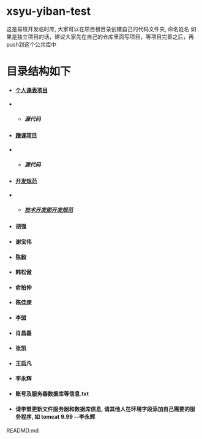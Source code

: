 # xsyu-yiban-test
这是易班开发临时库, 大家可以在项目根目录创建自己的代码文件夹, 命名姓名
如果是独立项目的话，建议大家先在自己的仓库里面写项目，等项目完善之后，再push到这个公共库中
# 目录结构如下


- #### [个人课表项目](https://github.com/NorthWardTop/xsyu-yiban-test/tree/master/%E4%B8%AA%E4%BA%BA%E8%AF%BE%E8%A1%A8%E9%A1%B9%E7%9B%AE)
- - ##### 源代码
- #### [蹭课项目](https://github.com/NorthWardTop/xsyu-yiban-test/tree/master/蹭课项目)
- - ##### 源代码
- #### [开发规范](https://github.com/NorthWardTop/xsyu-yiban-test/tree/master/%E5%BC%80%E5%8F%91%E8%A7%84%E8%8C%83)
- - ##### [技术开发部开发规范](https://github.com/NorthWardTop/xsyu-yiban-test/tree/master/%E5%BC%80%E5%8F%91%E8%A7%84%E8%8C%83/%E6%8A%80%E6%9C%AF%E5%BC%80%E5%8F%91%E9%83%A8%E5%BC%80%E5%8F%91%E8%A7%84%E8%8C%83)
- #### 胡强
- #### 谢宝伟
- #### 陈毅
- #### 韩松傲
- #### 俞柏仲
- #### 陈佳庚
- #### 李盟
- #### 肖昌磊
- #### 张凯
- #### 王启凡
- #### 李永辉
- #### 账号及服务器数据库等信息.txt
- #### 请李盟更新文件服务器和数据库信息, 请其他人在环境字段添加自己需要的服务程序, 如 tomcat 9.99 --李永辉
READMD.md
